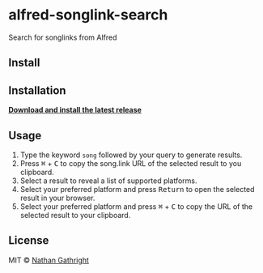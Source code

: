 # alfred-songlink-search

Search for songlinks from Alfred

## Install

## Installation
**<a download href="https://github.com/nathangathright/alfred-songlink-search/releases/latest/download/songlink-search.alfredworkflow">Download and install the latest release</a>** 

## Usage

1. Type the keyword `song` followed by your query to generate results.
2. Press <kbd>⌘</kbd> + <kbd>C</kbd> to copy the song.link URL of the selected result to you clipboard.
3. Select a result to reveal a list of supported platforms.
4. Select your preferred platform and press <kbd>Return</kbd> to open the selected result in your browser.
5. Select your preferred platform and press <kbd>⌘</kbd> + <kbd>C</kbd> to copy the URL of the selected result to your clipboard.

## License

MIT © [Nathan Gathright](https://nathangathright.com)
